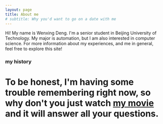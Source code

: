 ```yaml
---
layout: page
title: About me
# subtitle: Why you'd want to go on a date with me
---
```


Hi! My name is Wenxing Deng. I'm a senior student in Beijing University of Technology. My major is automation, but I am also interested in computer science. For more information about my experiences, and me in general, feel free to explore this site! 

### my history

# To be honest, I'm having some trouble remembering right now, so why don't you just watch [my movie](https://en.wikipedia.org/wiki/The_Princess_Bride_%28film%29) and it will answer **all** your questions.
